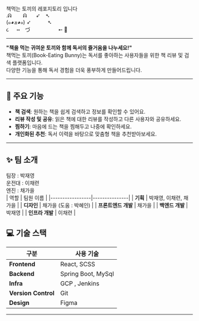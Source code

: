 책먹는 토끼의 레포지토리 입니다 <br/>
.ᕱ⠀⠀⠀ᕱ⠀ ⠀➶ ⠀➴⠀ <br/>
(๑◕ܫ◕๑) ➶⠀⠀⠀ ⠀➴⠀ <br/>
૮⠀⠀⑅ ⠀づ ⠀⠀⠀⠀⠀⠀⠀➵ 📖

---

**"책을 먹는 귀여운 토끼와 함께 독서의 즐거움을 나누세요!"**  
책먹는 토끼(Book-Eating Bunny)는 독서를 좋아하는 사용자들을 위한 책 리뷰 및 검색 플랫폼입니다.  
다양한 기능을 통해 독서 경험을 더욱 풍부하게 만들어드립니다.  

---

## 🐇 주요 기능
- **책 검색**: 원하는 책을 쉽게 검색하고 정보를 확인할 수 있어요.  
- **리뷰 작성 및 공유**: 읽은 책에 대한 리뷰를 작성하고 다른 사용자와 공유하세요.  
- **찜하기**: 마음에 드는 책을 찜해두고 나중에 확인하세요.  
- **개인화된 추천**: 독서 이력을 바탕으로 맞춤형 책을 추천받아보세요.  

---

## ✨ 팀 소개
팀장 : 박재영 <br>
운전대 : 이채련 <br>
엔진 : 채가을 <br>
| 역할            | 팀원 이름      |
|-----------------|---------------|
| **기획** | 박재영, 이채련, 채가을   |
| **디자인** | 채가을 (도움 : 박혜인)   |
| **프론트엔드 개발** | 채가을  |
| **백엔드 개발**    | 박재영   |
| **인프라 개발**    | 이채련  |


## 💻 기술 스택
| **구분**      | **사용 기술**                           |
|---------------|----------------------------------------|
| **Frontend**  | React, SCSS                           |
| **Backend**   | Spring Boot, MySql       |
| **Infra**    | GCP , Jenkins                                 |
| **Version Control** | Git                   |
| **Design**    | Figma                                 |

---



